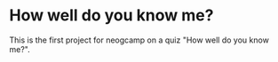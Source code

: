 # How well do you know me?


This is the first project for neogcamp on a quiz "How well do you know me?".